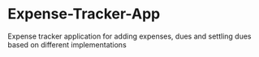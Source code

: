 # Expense-Tracker-App
Expense tracker application for adding expenses, dues and settling dues based on different implementations
